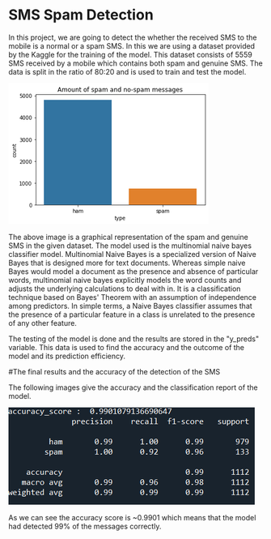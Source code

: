 # SMS Spam Detection 

In this project, we are going to detect the whether the received SMS to the mobile is a normal or a spam SMS. In this we are using a dataset provided by the Kaggle for the training of the model. This dataset consists of 5559 SMS received by a mobile which contains both spam and genuine SMS. The data is split in the ratio of 80:20 and is used to train and test the model.

<img src="Week 2/images/graph.png">

The above image is a graphical representation of the spam and genuine SMS in the given dataset. The model used is the multinomial naive bayes classifier model. Multinomial Naive Bayes is a specialized version of Naive Bayes that is designed more for text documents. Whereas simple naive Bayes would model a document as the presence and absence of particular words, multinomial naive bayes explicitly models the word counts and adjusts the underlying calculations to deal with in. It is a classification technique based on Bayes' Theorem with an assumption of independence among predictors. In simple terms, a Naive Bayes classifier assumes that the presence of a particular feature in a class is unrelated to the presence of any other feature. 

The testing of the model is done and the results are stored in the "y_preds" variable. This data is used to find the accuracy and the outcome of the model and its prediction efficiency.


#The final results and the accuracy of the detection of the SMS

The following images give the accuracy and the classification report of the model.

<img src="Week 2/images/report.png">

As we can see the accuracy score is ~0.9901 which means that the model  had detected 99% of the messages correctly.





